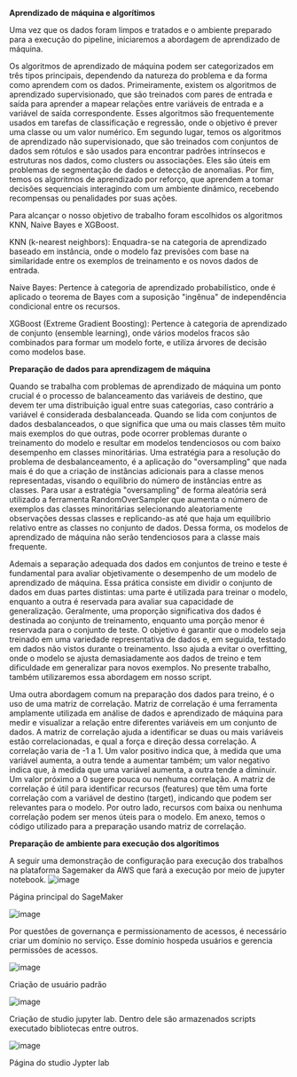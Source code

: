  **Aprendizado de máquina e algorítimos**
 
Uma vez que os dados foram limpos e tratados e o ambiente preparado para a execução do pipeline, iniciaremos a abordagem de aprendizado de máquina. 
 

Os algoritmos de aprendizado de máquina podem ser categorizados em três tipos principais, dependendo da natureza do problema e da forma como aprendem com os dados. Primeiramente, existem os algoritmos de aprendizado supervisionado, que são treinados com pares de entrada e saída para aprender a mapear relações entre variáveis de entrada e a variável de saída correspondente. Esses algoritmos são frequentemente usados em tarefas de classificação e regressão, onde o objetivo é prever uma classe ou um valor numérico. Em segundo lugar, temos os algoritmos de aprendizado não supervisionado, que são treinados com conjuntos de dados sem rótulos e são usados para encontrar padrões intrínsecos e estruturas nos dados, como clusters ou associações. Eles são úteis em problemas de segmentação de dados e detecção de anomalias. Por fim, temos os algoritmos de aprendizado por reforço, que aprendem a tomar decisões sequenciais interagindo com um ambiente dinâmico, recebendo recompensas ou penalidades por suas ações. 

Para alcançar o nosso objetivo de trabalho foram escolhidos os algoritmos KNN, Naive Bayes e XGBoost.

KNN (k-nearest neighbors): Enquadra-se na categoria de aprendizado baseado em instância, onde o modelo faz previsões com base na similaridade entre os exemplos de treinamento e os novos dados de entrada.

Naive Bayes: Pertence à categoria de aprendizado probabilístico, onde é aplicado o teorema de Bayes com a suposição "ingênua" de independência condicional entre os recursos.

XGBoost (Extreme Gradient Boosting): Pertence à categoria de aprendizado de conjunto (ensemble learning), onde vários modelos fracos são combinados para formar um modelo forte, e utiliza árvores de decisão como modelos base.


 **Preparação de dados para aprendizagem de máquina**

Quando se trabalha com problemas de aprendizado de máquina um ponto crucial é o processo de balanceamento das variáveis de destino, que devem ter uma distribuição igual entre suas categorias, caso contrário a variável é considerada desbalanceada.
 Quando se lida com conjuntos de dados desbalanceados, o que significa que uma ou mais classes têm muito mais exemplos do que outras, pode ocorrer problemas durante o treinamento do modelo e resultar em modelos tendenciosos ou com baixo desempenho em classes minoritárias.
 Uma estratégia para a resolução do problema de desbalanceamento, é a aplicação do "oversampling" que nada mais é do que a criação de instâncias adicionais para a classe menos representadas, visando o equilíbrio do número de instâncias entre as classes.
 Para usar a estratégia "oversampling" de forma aleatória será utilizado a ferramenta RandomOverSampler  que aumenta o número de exemplos das classes minoritárias selecionando aleatoriamente observações dessas classes e replicando-as até que haja um equilíbrio relativo entre as classes no conjunto de dados.
 Dessa forma, os modelos de aprendizado de máquina não serão tendenciosos para a classe mais frequente.

Ademais a separação adequada dos dados em conjuntos de treino e teste é fundamental para avaliar objetivamente o desempenho de um modelo de aprendizado de máquina. Essa prática consiste em dividir o conjunto de dados em duas partes distintas: uma parte é utilizada para treinar o modelo, enquanto a outra é reservada para avaliar sua capacidade de generalização. Geralmente, uma proporção significativa dos dados é destinada ao conjunto de treinamento, enquanto uma porção menor é reservada para o conjunto de teste. O objetivo é garantir que o modelo seja treinado em uma variedade representativa de dados e, em seguida, testado em dados não vistos durante o treinamento. Isso ajuda a evitar o overfitting, onde o modelo se ajusta demasiadamente aos dados de treino e tem dificuldade em generalizar para novos exemplos. No presente trabalho, também utilizaremos essa abordagem em nosso script.

Uma outra abordagem comum na preparação dos dados para treino, é o uso de uma matriz de correlação. Matriz de correlação é uma ferramenta amplamente utilizada em análise de dados e aprendizado de máquina para medir e visualizar a relação entre diferentes variáveis em um conjunto de dados. A matriz de correlação ajuda a identificar se duas ou mais variáveis estão correlacionadas, e qual a força e direção dessa correlação. A correlação varia de -1 a 1. Um valor positivo indica que, à medida que uma variável aumenta, a outra tende a aumentar também; um valor negativo indica que, à medida que uma variável aumenta, a outra tende a diminuir. Um valor próximo a 0 sugere pouca ou nenhuma correlação. A matriz de correlação é útil para identificar recursos (features) que têm uma forte correlação com a variável de destino (target), indicando que podem ser relevantes para o modelo. Por outro lado, recursos com baixa ou nenhuma correlação podem ser menos úteis para o modelo. Em anexo, temos o código utilizado para a preparação usando matriz de correlação. 

  **Preparação de ambiente para execução dos algorítimos**

A seguir uma demonstração de configuração para execução dos trabalhos na plataforma Sagemaker da AWS que fará a execução por meio de jupyter notebook.
![image](https://github.com/Tecnologia-em-Banco-de-Dados-PUC-Minas/eixo5_grupo3_20241/assets/69175639/c865cbd6-2ab7-4ba7-b23d-d1b737c225da)

Página principal do SageMaker

![image](https://github.com/Tecnologia-em-Banco-de-Dados-PUC-Minas/eixo5_grupo3_20241/assets/69175639/60059e50-3ac4-44b4-af6b-dfb6bf8f5d25)

Por questões de governança e permissionamento de acessos, é necessário criar um domínio no serviço. Esse domínio hospeda usuários e gerencia permissões de acessos. 

![image](https://github.com/Tecnologia-em-Banco-de-Dados-PUC-Minas/eixo5_grupo3_20241/assets/69175639/12796d15-393b-4703-80e5-584729a14992)

Criação de usuário padrão

![image](https://github.com/Tecnologia-em-Banco-de-Dados-PUC-Minas/eixo5_grupo3_20241/assets/69175639/1a967c07-b3bb-4315-9249-4dc4dcd16663)

Criação de studio jupyter lab. Dentro dele são armazenados scripts executado bibliotecas entre outros. 

![image](https://github.com/Tecnologia-em-Banco-de-Dados-PUC-Minas/eixo5_grupo3_20241/assets/69175639/6b1b478f-c927-4a3e-bb5d-4d9b6ea4d2b0)

Página do studio Jypter lab




 
 
 

 
